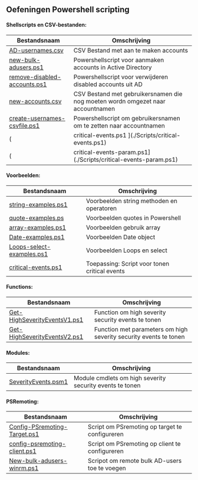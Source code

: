 ## Oefeningen Powershell scripting

#### Shellscripts en CSV-bestanden:

| Bestandsnaam | Omschrijving|
|--------------|-------------|
|[AD-usernames.csv](./Scripts/AD-usernames.csv)| CSV Bestand met aan te maken accounts |
|[new-bulk-adusers.ps1](./Scripts/new-bulk-adusers.ps1)| Powershellscript voor aanmaken accounts in Active Directory|
|[remove-disabled-accounts.ps1](./Scripts/remove-disabled-accounts.ps1)| Powershellscript voor verwijderen disabled accounts uit AD|
|[new-accounts.csv](./Scripts/new-accounts.csv)| CSV Bestand met gebruikersnamen die nog moeten wordn omgezet naar accountnamen |
|[create-usernames-csvfile.ps1](./Scripts/create-usernames-csvfile.ps1)| Powershellscript om gebruikersnamen om te zetten naar accountnamen|
(|critical-events.ps1 ](./Scripts/critical-events.ps1) | Powershellscript om critical events uit eventlog te tonen |
(|critical-events-param.ps1](./Scripts/critical-events-param.ps1) | toon critical events met gebruik van parameters |

#### Voorbeelden:

| Bestandsnaam | Omschrijving|
|--------------|-------------|
|[string-examples.ps1](./Examples/string-examples.ps1)| Voorbeelden string methoden en operatoren |
|[quote-examples.ps](./Examples/quote-examples.ps1) | Voorbeelden quotes in Powershell |
|[array-examples.ps1](./Examples/array-examples.ps1) | Voorbeelden gebruik array |
|[Date-examples.ps1](./Examples/Date-examples.ps1) | Voorbeelden Date object |
|[Loops-select-examples.ps1](./Examples/Loops-select-examples.ps1) | Voorbeelden Loops en select |
|[critical-events.ps1](./Examples/critical-events.ps1) | Toepassing: Script voor tonen critical events |

#### Functions:

| Bestandsnaam | Omschrijving|
|--------------|-------------|
|[Get-HighSeverityEventsV1.ps1](./Functions/Get-HighSeverityEventsV1.ps1) | Function om high severity security events te tonen |
|[Get-HighSeverityEventsV2.ps1](./Functions/Get-HighSeverityEventsV2.ps1) | Function met parameters om high severity security events te tonen |

#### Modules:

| Bestandsnaam | Omschrijving|
|--------------|-------------|
|[SeverityEvents.psm1](./mymodules/SeverityEvents.psm1) | Module cmdlets om high severity security events te tonen |

#### PSRemoting:

| Bestandsnaam | Omschrijving|
|--------------|-------------|
|[Config-PSremoting-Target.ps1](./PS-remoting/Config-PSremoting-Target.ps1) | Script om PSremoting op target te configureren |
|[config-psremoting-client.ps1](./PS-remoting/config-psremoting-client.ps1) | Script om PSremoting op client te configureren |
|[New-bulk-adusers-winrm.ps1](.PS-remoting/New-bulk-adusers-winrm.ps1) | Scripot om remote bulk  AD-users toe te voegen |
